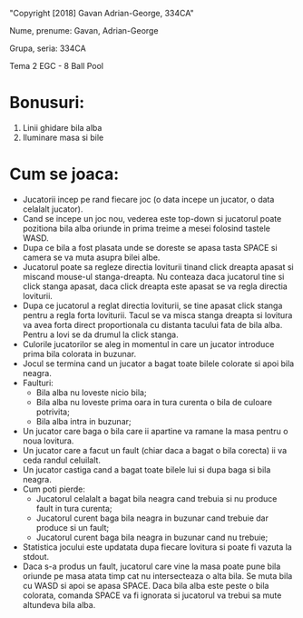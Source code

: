 "Copyright [2018] Gavan Adrian-George, 334CA"

Nume, prenume: Gavan, Adrian-George

Grupa, seria: 334CA

Tema 2 EGC - 8 Ball Pool

Bonusuri:
=========

1. Linii ghidare bila alba
2. Iluminare masa si bile

Cum se joaca:
=============

- Jucatorii incep pe rand fiecare joc (o data incepe un jucator, o data celalalt jucator).
- Cand se incepe un joc nou, vederea este top-down si jucatorul poate pozitiona bila alba oriunde 
in prima treime a mesei folosind tastele WASD.
- Dupa ce bila a fost plasata unde se doreste se apasa tasta SPACE si camera se va muta asupra 
bilei albe.
- Jucatorul poate sa regleze directia loviturii tinand click dreapta apasat si miscand mouse-ul 
stanga-dreapta. Nu conteaza daca jucatorul tine si click stanga apasat, daca click dreapta este 
apasat se va regla directia loviturii.
- Dupa ce jucatorul a reglat directia loviturii, se tine apasat click stanga pentru a regla forta 
loviturii. Tacul se va misca stanga dreapta si lovitura va avea forta direct proportionala cu 
distanta tacului fata de bila alba. Pentru a lovi se da drumul la click stanga.
- Culorile jucatorilor se aleg in momentul in care un jucator introduce prima bila colorata in 
buzunar.
- Jocul se termina cand un jucator a bagat toate bilele colorate si apoi bila neagra.
- Faulturi:
    - Bila alba nu loveste nicio bila;
    - Bila alba nu loveste prima oara in tura curenta o bila de culoare potrivita;
    - Bila alba intra in buzunar;
- Un jucator care baga o bila care ii apartine va ramane la masa pentru o noua lovitura.
- Un jucator care a facut un fault (chiar daca a bagat o bila corecta) ii va ceda randul celuilalt.
- Un jucator castiga cand a bagat toate bilele lui si dupa baga si bila neagra.
- Cum poti pierde:
    - Jucatorul celalalt a bagat bila neagra cand trebuia si nu produce fault in tura curenta;
    - Jucatorul curent baga bila neagra in buzunar cand trebuie dar produce si un fault;
    - Jucatorul curent baga bila neagra in buzunar cand nu trebuie;
- Statistica jocului este updatata dupa fiecare lovitura si poate fi vazuta la stdout.
- Daca s-a produs un fault, jucatorul care vine la masa poate pune bila oriunde pe masa atata timp 
cat nu intersecteaza o alta bila. Se muta bila cu WASD si apoi se apasa SPACE. Daca bila alba este 
peste o bila colorata, comanda SPACE va fi ignorata si jucatorul va trebui sa mute altundeva bila 
alba.

